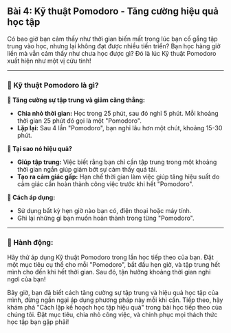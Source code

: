 ## Bài 4: Kỹ thuật Pomodoro - Tăng cường hiệu quả học tập

Có bao giờ bạn cảm thấy như thời gian biến mất trong lúc bạn cố gắng tập trung vào học, nhưng lại không đạt được nhiều tiến triển? Bạn học hàng giờ liền mà vẫn cảm thấy như chưa học được gì? Đó là lúc Kỹ thuật Pomodoro xuất hiện như một vị cứu tinh!

---

### 📌 Kỹ thuật Pomodoro là gì?

**🔹 Tăng cường sự tập trung và giảm căng thẳng:**
- **Chia nhỏ thời gian:** Học trong 25 phút, sau đó nghỉ 5 phút. Mỗi khoảng thời gian 25 phút đó gọi là một "Pomodoro".
- **Lặp lại:** Sau 4 lần "Pomodoro", bạn nghỉ lâu hơn một chút, khoảng 15-30 phút.

**🔹 Tại sao nó hiệu quả?**
- **Giúp tập trung:** Việc biết rằng bạn chỉ cần tập trung trong một khoảng thời gian ngắn giúp giảm bớt sự cảm thấy quá tải.
- **Tạo ra cảm giác gấp:** Hạn chế thời gian làm việc giúp tăng hiệu suất do cảm giác cần hoàn thành công việc trước khi hết "Pomodoro".

**🔹 Cách áp dụng:**
- Sử dụng bất kỳ hẹn giờ nào bạn có, điện thoại hoặc máy tính.
- Ghi lại những gì bạn muốn hoàn thành trong từng "Pomodoro".

---

### 🚀 Hành động:

Hãy thử áp dụng Kỹ thuật Pomodoro trong lần học tiếp theo của bạn. Đặt một mục tiêu cụ thể cho mỗi "Pomodoro", bắt đầu hẹn giờ, và tập trung hết mình cho đến khi hết thời gian. Sau đó, tận hưởng khoảng thời gian nghỉ ngơi của bạn!

Bây giờ, bạn đã biết cách tăng cường sự tập trung và hiệu quả học tập của mình, đừng ngần ngại áp dụng phương pháp này mỗi khi cần. Tiếp theo, hãy khám phá "Cách lập kế hoạch học tập hiệu quả" trong bài học tiếp theo của chúng tôi. Đặt mục tiêu, chia nhỏ công việc, và chinh phục mọi thách thức học tập bạn gặp phải!
